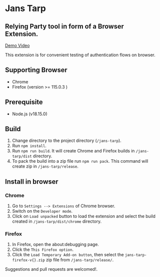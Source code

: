 # Jans Tarp

## Relying Party tool in form of a Browser Extension.

[Demo Video](https://www.loom.com/share/6bfe8c5556a94abea05467e3deead8a2?sid=b65c81d9-c1a1-475c-b89b-c105887d31ad)

This extension is for convenient testing of authentication flows on browser.

## Supporting Browser

- Chrome
- Firefox (version >= 115.0.3 )

## Prerequisite

- Node.js (v18.15.0) 

## Build

1. Change directory to the project directory (`/jans-tarp`).
2. Run `npm install`.
3. Run `npm run build`. It will create Chrome and Firefox builds in `/jans-tarp/dist` directory.
4. To pack the build into a zip file run `npm run pack`. This command will create zip in `/jans-tarp/release`.

## Install in browser

### Chrome

1. Go to `Settings --> Extensions` of Chrome browser.
2. Switch on the `Developer mode`.
3. Click on `Load unpacked` button to load the extension and select the build created in `/jans-tarp/dist/chrome` directory.

### Firefox

1. In Firefox, open the about:debugging page.
2. Click the `This Firefox option`.
3. Click the `Load Temporary Add-on button`, then select the `jans-tarp-firefox-v{}.zip` zip file from `/jans-tarp/release/`.

Suggestions and pull requests are welcomed!.

